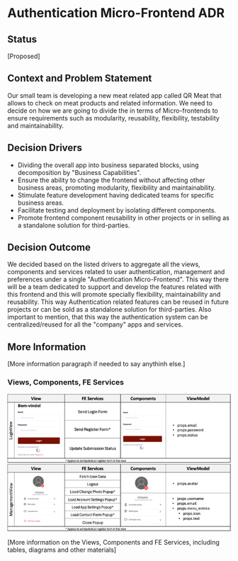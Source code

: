 # Authentication Micro-Frontend ADR

## Status

[Proposed]

## Context and Problem Statement

Our small team is developing a new meat related app called QR Meat that allows to check on meat products and related information. We need to decide on how we are going to divide the in terms of Micro-frontends to ensure requirements such as modularity, reusability, flexibility, testability and maintainability.

## Decision Drivers

- Dividing the overall app into business separated blocks, using decomposition by "Business Capabilities".
- Ensure the ability to change the frontend without affecting other business areas, promoting modularity, flexibility and maintainability.
- Stimulate feature development having dedicated teams for specific business areas.
- Facilitate testing and deployment by isolating different components.
- Promote frontend component reusability in other projects or in selling as a standalone solution for third-parties.

## Decision Outcome

We decided based on the listed drivers to aggregate all the views, components and services related to user authentication, management and preferences under a single "Authentication Micro-Frontend". This way there will be a team dedicated to support and develop the features related with this frontend and this will promote specially flexibility, maintainability and reusability. This way Authentication related features can be reused in future projects or can be sold as a standalone solution for third-parties. Also important to mention, that this way the authentication system can be centralized/reused for all the "company" apps and services.

## More Information

[More information paragraph if needed to say anythinh else.]

### Views, Components, FE Services

<img src="../assets/LoginViewR.png" alt="LoginView" />
<img src="../assets/ManagementViewR.png" alt="ManagementView" />

[More information on the Views, Components and FE Services, including tables, diagrams and other materials]

